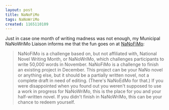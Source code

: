 ```yaml
---
layout: post
title: NaNoFiMo
tags: NaNoWriMo
created: 1165110109
---
```

Just in case one month of writing madness was not enough, my Municipal NaNoWriMo Liaison informs me that the fun goes on at [NaNoFiMo](http://www.nanofimo.org/):

> NaNoFiMo is a challenge based on, but not affiliated with, National Novel Writing Month, or NaNoWriMo, which challenges participants to write 50,000 words in November. NaNoFiMo is a challenge to finish an existing project in December.<!--break-->  This project can be your NaNo novel or anything else, but it should be a partially written novel, not a complete draft in need of editing. (There's NaNoEdMo for that.) If you were disappointed when you found out you weren't supposed to use a work in progress for NaNoWriMo, this is the place for you and your half-written novel. If you didn't finish in NaNoWriMo, this can be your chance to redeem yourself.
